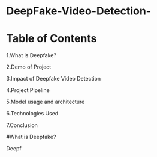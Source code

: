 # DeepFake-Video-Detection-
# Table of Contents

1.What is Deepfake?

2.Demo of Project

3.Impact of Deepfake Video Detection 

4.Project Pipeline 

5.Model usage and architecture

6.Technologies Used

7.Conclusion

#What is Deepfake?


Deepf
